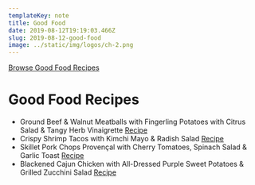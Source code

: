 ```yaml
---
templateKey: note
title: Good Food
date: 2019-08-12T19:19:03.466Z
slug: 2019-08-12-good-food
image: ../static/img/logos/ch-2.png
---
```


[Browse Good Food Recipes](https://www.makegoodfood.ca/en/recipes)

# Good Food Recipes

- Ground Beef & Walnut Meatballs with Fingerling Potatoes with Citrus Salad & Tangy Herb Vinaigrette [Recipe](https://www.makegoodfood.ca/en/recipe/ground-beef-walnut-meatballs-with-fingerling-potatoes-5)
- Crispy Shrimp Tacos with Kimchi Mayo & Radish Salad [Recipe](https://www.makegoodfood.ca/en/recipe/crispy-shrimp-tacos-2)
- Skillet Pork Chops Provençal with Cherry Tomatoes, Spinach Salad & Garlic Toast
  [Recipe](https://www.makegoodfood.ca/en/recipe/skillet-pork-chops-provencal-2)
- Blackened Cajun Chicken with All-Dressed Purple Sweet Potatoes & Grilled Zucchini Salad [Recipe](https://www.makegoodfood.ca/en/recipe/blackened-cajun-chicken-with-all-dressed-purple-sweet-potatoes-1)
